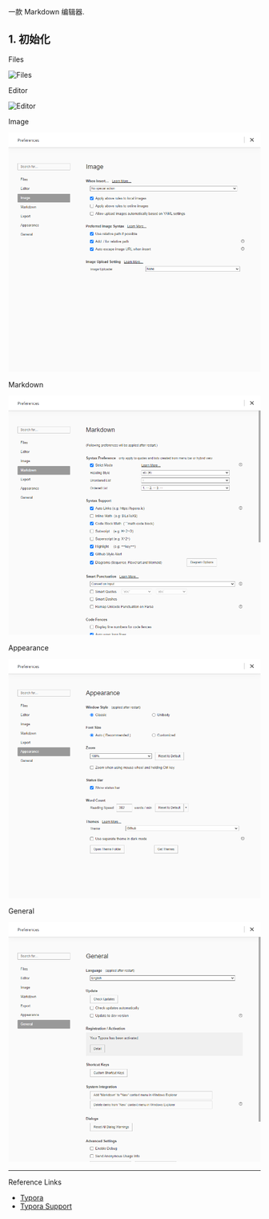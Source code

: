 一款 Markdown 编辑器.

## 1. 初始化

Files

![Files](C:\Users\sec\share\github\notes\images\Typora\Files.png)

Editor

![Editor](C:\Users\sec\share\github\notes\images\Typora\Editor.png)

Image

![Image](./../../../../../../../images/Typora/Image.png)

Markdown

![Markdown](./../../../../../../../images/Typora/Markdown.png)

Appearance

![Appearance](./../../../../../../../images/Typora/Appearance.png)

General

![General](./../../../../../../../images/Typora/General.png)

---

Reference Links

- [Typora](https://typora.io/)
- [Typora Support](https://support.typora.io/)

